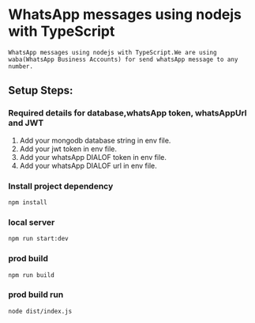 # WhatsApp messages using nodejs with TypeScript
    WhatsApp messages using nodejs with TypeScript.We are using waba(WhatsApp Business Accounts) for send whatsApp message to any number.

## Setup Steps:
### Required details for database,whatsApp token, whatsAppUrl and JWT
   1. Add your mongodb database string in env file.
   2. Add your jwt token in env file.
   3. Add your whatsApp DIALOF token in env file.
   4. Add your whatsApp DIALOF url in env file. 
### Install project dependency
`npm install`
### local server
`npm run start:dev`
### prod build
`npm run build`
### prod build run
`node dist/index.js`